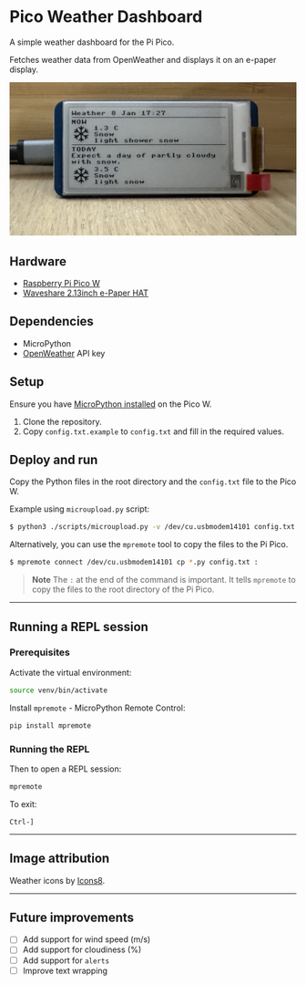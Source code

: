 # Pico Weather Dashboard

A simple weather dashboard for the Pi Pico.

Fetches weather data from OpenWeather and displays it on an e-paper display.

<img alt="Photo of the Pi Pico with the e-Paper display showing the weather" src="docs/img/pico_weather.png" title="Pico Weather Dashboard" width="529em"/>

## Hardware

- [Raspberry Pi Pico W](https://www.raspberrypi.org/products/raspberry-pi-pico/)
- [Waveshare 2.13inch e-Paper HAT](https://www.waveshare.com/wiki/2.13inch_e-Paper_HAT)

## Dependencies

- MicroPython
-  [OpenWeather](https://openweathermap.org/) API key

## Setup

Ensure you have [MicroPython installed](https://micropython.org/download/RPI_PICO_W/) on the Pico W.

1. Clone the repository.
2. Copy `config.txt.example` to `config.txt` and fill in the required values.

## Deploy and run

Copy the Python files in the root directory and the `config.txt` file to the Pico W.

Example using `microupload.py` script:

```bash
$ python3 ./scripts/microupload.py -v /dev/cu.usbmodem14101 config.txt display.py images.py main.py net.py render.py utils.py weather.py
```

Alternatively, you can use the `mpremote` tool to copy the files to the Pi Pico.

```bash
$ mpremote connect /dev/cu.usbmodem14101 cp *.py config.txt :
```

> **Note**
> The `:` at the end of the command is important. It tells `mpremote` to copy the files to the root directory of the Pi Pico.

---

## Running a REPL session

### Prerequisites

Activate the virtual environment:

```bash
source venv/bin/activate
```

Install `mpremote` - MicroPython Remote Control:

```bash
pip install mpremote
```

### Running the REPL

Then to open a REPL session:

```bash
mpremote
```

To exit:
```
Ctrl-]
```

---

## Image attribution

Weather icons by <a target="_blank" href="https://icons8.com">Icons8</a>.

---

## Future improvements

- [ ] Add support for wind speed (m/s)
- [ ] Add support for cloudiness (%)
- [ ] Add support for `alerts`
- [ ] Improve text wrapping
